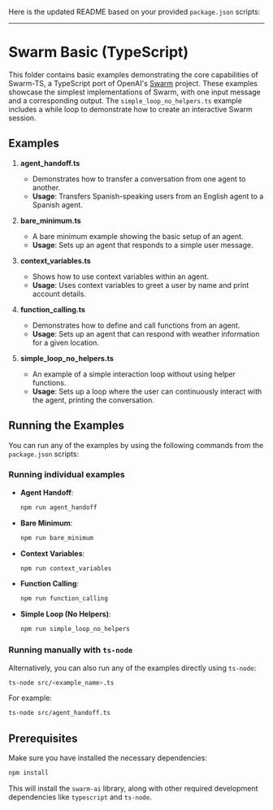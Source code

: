 Here is the updated README based on your provided `package.json` scripts:

---

# Swarm Basic (TypeScript)

This folder contains basic examples demonstrating the core capabilities of Swarm-TS, a TypeScript port of OpenAI's [Swarm](https://github.com/openai/swarm) project. These examples showcase the simplest implementations of Swarm, with one input message and a corresponding output. The `simple_loop_no_helpers.ts` example includes a while loop to demonstrate how to create an interactive Swarm session.

## Examples

1. **agent_handoff.ts**

   - Demonstrates how to transfer a conversation from one agent to another.
   - **Usage**: Transfers Spanish-speaking users from an English agent to a Spanish agent.

2. **bare_minimum.ts**

   - A bare minimum example showing the basic setup of an agent.
   - **Usage**: Sets up an agent that responds to a simple user message.

3. **context_variables.ts**

   - Shows how to use context variables within an agent.
   - **Usage**: Uses context variables to greet a user by name and print account details.

4. **function_calling.ts**

   - Demonstrates how to define and call functions from an agent.
   - **Usage**: Sets up an agent that can respond with weather information for a given location.

5. **simple_loop_no_helpers.ts**

   - An example of a simple interaction loop without using helper functions.
   - **Usage**: Sets up a loop where the user can continuously interact with the agent, printing the conversation.

## Running the Examples

You can run any of the examples by using the following commands from the `package.json` scripts:

### Running individual examples

- **Agent Handoff**: 
  ```bash
  npm run agent_handoff
  ```

- **Bare Minimum**: 
  ```bash
  npm run bare_minimum
  ```

- **Context Variables**: 
  ```bash
  npm run context_variables
  ```

- **Function Calling**: 
  ```bash
  npm run function_calling
  ```

- **Simple Loop (No Helpers)**: 
  ```bash
  npm run simple_loop_no_helpers
  ```

### Running manually with `ts-node`

Alternatively, you can also run any of the examples directly using `ts-node`:

```bash
ts-node src/<example_name>.ts
```

For example:

```bash
ts-node src/agent_handoff.ts
```

## Prerequisites

Make sure you have installed the necessary dependencies:

```bash
npm install
```

This will install the `swarm-ai` library, along with other required development dependencies like `typescript` and `ts-node`.
